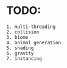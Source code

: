 # TODO:
	1. multi-threading
	2. collision
	3. biome
	4. animal generation
	5. shading
	6. gravity
	7. instancing